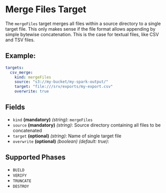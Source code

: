# Merge Files Target

The `mergeFiles` target merges all files within a source directory to a single target file. This only makes sense if
the file format allows appending by simple bytewise concatenation. This is the case for textual files, like CSV and
TSV files.

## Example:
```yaml
targets:
  csv_merge:
    kind: mergeFiles
    source: "s3://my-bucket/my-spark-output/"
    target: "file:///srv/exports/my-export.csv"
    overwrite: true
```

## Fields
 * `kind` **(mandatory)** *(string)*: `mergeFiles`
 * `source` **(mandatory)** *(string)*: Source directory containing all files to be concatenated
 * `target` **(optional)** *(string)*: Name of single target file
 * `overwrite` **(optional)** *(boolean)* *(default: true)*: 


## Supported Phases
* `BUILD`
* `VERIFY`
* `TRUNCATE`
* `DESTROY`

